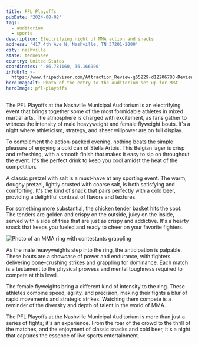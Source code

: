 ```yaml
---
title: PFL Playoffs
pubDate: '2024-08-02'
tags:
  - auditorium
  - sports
description: Electrifying night of MMA action and snacks
address: '417 4th Ave N, Nashville, TN 37201-2000'
city: nashville
state: tennessee
country: United States
coordinates: '-86.781160, 36.166990'
infoUrl: >-
  https://www.tripadvisor.com/Attraction_Review-g55229-d12206780-Reviews-Nashville_Municipal_Auditorium-Nashville_Davidson_County_Tennessee.html
heroImageAlt: Photo of the entry to the auditorium set up for MMA
heroImage: pfl-playoffs
---
```


The PFL Playoffs at the Nashville Municipal Auditorium is an electrifying event that brings together some of the most formidable athletes in mixed martial arts. The atmosphere is charged with excitement, as fans gather to witness the intensity of male heavyweight and female flyweight bouts. It's a night where athleticism, strategy, and sheer willpower are on full display.

To complement the action-packed evening, nothing beats the simple pleasure of enjoying a cold can of Stella Artois. This Belgian lager is crisp and refreshing, with a smooth finish that makes it easy to sip on throughout the event. It's the perfect drink to keep you cool amidst the heat of the competition.

A classic pretzel with salt is a must-have at any sporting event. The warm, doughy pretzel, lightly crusted with coarse salt, is both satisfying and comforting. It's the kind of snack that pairs perfectly with a cold beer, providing a delightful contrast of flavors and textures.

For something more substantial, the chicken tender basket hits the spot. The tenders are golden and crispy on the outside, juicy on the inside, served with a side of fries that are just as crispy and addictive. It's a hearty snack that keeps you fueled and ready to cheer on your favorite fighters.

![Photo of an MMA ring with contestants grappling](/pfl-playoffs-ring.webp)

As the male heavyweights step into the ring, the anticipation is palpable. These bouts are a showcase of power and endurance, with fighters delivering bone-crushing strikes and grappling for dominance. Each match is a testament to the physical prowess and mental toughness required to compete at this level.

The female flyweights bring a different kind of intensity to the ring. These athletes combine speed, agility, and precision, making their fights a blur of rapid movements and strategic strikes. Watching them compete is a reminder of the diversity and depth of talent in the world of MMA.

The PFL Playoffs at the Nashville Municipal Auditorium is more than just a series of fights; it's an experience. From the roar of the crowd to the thrill of the matches, and the enjoyment of classic snacks and cold beer, it's a night that captures the essence of live sports entertainment.

